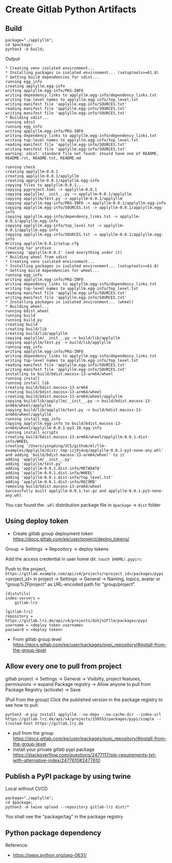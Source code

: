 # Create Gitlab Python Artifacts
## Build
```shell
package="./applyllm";
cd $package;
python3 -m build;
```

Output
```console
* Creating venv isolated environment...
* Installing packages in isolated environment... (setuptools>=61.0)
* Getting build dependencies for sdist...
running egg_info
creating applyllm.egg-info
writing applyllm.egg-info/PKG-INFO
writing dependency_links to applyllm.egg-info/dependency_links.txt
writing top-level names to applyllm.egg-info/top_level.txt
writing manifest file 'applyllm.egg-info/SOURCES.txt'
reading manifest file 'applyllm.egg-info/SOURCES.txt'
writing manifest file 'applyllm.egg-info/SOURCES.txt'
* Building sdist...
running sdist
running egg_info
writing applyllm.egg-info/PKG-INFO
writing dependency_links to applyllm.egg-info/dependency_links.txt
writing top-level names to applyllm.egg-info/top_level.txt
reading manifest file 'applyllm.egg-info/SOURCES.txt'
writing manifest file 'applyllm.egg-info/SOURCES.txt'
warning: sdist: standard file not found: should have one of README, README.rst, README.txt, README.md

running check
creating applyllm-0.0.1
creating applyllm-0.0.1/applyllm
creating applyllm-0.0.1/applyllm.egg-info
copying files to applyllm-0.0.1...
copying pyproject.toml -> applyllm-0.0.1
copying applyllm/__init__.py -> applyllm-0.0.1/applyllm
copying applyllm/test.py -> applyllm-0.0.1/applyllm
copying applyllm.egg-info/PKG-INFO -> applyllm-0.0.1/applyllm.egg-info
copying applyllm.egg-info/SOURCES.txt -> applyllm-0.0.1/applyllm.egg-info
copying applyllm.egg-info/dependency_links.txt -> applyllm-0.0.1/applyllm.egg-info
copying applyllm.egg-info/top_level.txt -> applyllm-0.0.1/applyllm.egg-info
copying applyllm.egg-info/SOURCES.txt -> applyllm-0.0.1/applyllm.egg-info
Writing applyllm-0.0.1/setup.cfg
Creating tar archive
removing 'applyllm-0.0.1' (and everything under it)
* Building wheel from sdist
* Creating venv isolated environment...
* Installing packages in isolated environment... (setuptools>=61.0)
* Getting build dependencies for wheel...
running egg_info
writing applyllm.egg-info/PKG-INFO
writing dependency_links to applyllm.egg-info/dependency_links.txt
writing top-level names to applyllm.egg-info/top_level.txt
reading manifest file 'applyllm.egg-info/SOURCES.txt'
writing manifest file 'applyllm.egg-info/SOURCES.txt'
* Installing packages in isolated environment... (wheel)
* Building wheel...
running bdist_wheel
running build
running build_py
creating build
creating build/lib
creating build/lib/applyllm
copying applyllm/__init__.py -> build/lib/applyllm
copying applyllm/test.py -> build/lib/applyllm
running egg_info
writing applyllm.egg-info/PKG-INFO
writing dependency_links to applyllm.egg-info/dependency_links.txt
writing top-level names to applyllm.egg-info/top_level.txt
reading manifest file 'applyllm.egg-info/SOURCES.txt'
writing manifest file 'applyllm.egg-info/SOURCES.txt'
installing to build/bdist.macosx-13-arm64/wheel
running install
running install_lib
creating build/bdist.macosx-13-arm64
creating build/bdist.macosx-13-arm64/wheel
creating build/bdist.macosx-13-arm64/wheel/applyllm
copying build/lib/applyllm/__init__.py -> build/bdist.macosx-13-arm64/wheel/applyllm
copying build/lib/applyllm/test.py -> build/bdist.macosx-13-arm64/wheel/applyllm
running install_egg_info
Copying applyllm.egg-info to build/bdist.macosx-13-arm64/wheel/applyllm-0.0.1-py3.10.egg-info
running install_scripts
creating build/bdist.macosx-13-arm64/wheel/applyllm-0.0.1.dist-info/WHEEL
creating '/Users/yingding/VCS/github/ml/llm-examples/ApplyLlm/dist/.tmp-izj9j4uq/applyllm-0.0.1-py3-none-any.whl' and adding 'build/bdist.macosx-13-arm64/wheel' to it
adding 'applyllm/__init__.py'
adding 'applyllm/test.py'
adding 'applyllm-0.0.1.dist-info/METADATA'
adding 'applyllm-0.0.1.dist-info/WHEEL'
adding 'applyllm-0.0.1.dist-info/top_level.txt'
adding 'applyllm-0.0.1.dist-info/RECORD'
removing build/bdist.macosx-13-arm64/wheel
Successfully built applyllm-0.0.1.tar.gz and applyllm-0.0.1-py3-none-any.whl
```

You can found the `.whl` distribution package file
in `$package` -> `dist` folder

## Using deploy token
* Create gitlab group deployment token https://docs.gitlab.com/ee/user/project/deploy_tokens/

Group -> Settings -> Repository -> deploy tokens 

Add the access credential in user home dir.
`touch $HOME/.pypirc`

Push to the project, 
`https://gitlab.example.com/api/v4/projects/<project_id>/packages/pypi`
<project_id> in project -> Settings -> General -> Naming, topics, avatar
or "group%2Fproject" as URL-encoded path for "group/project"

```
[distutils]
index-servers =
    gitlab-lrz

[gitlab-lrz]
repository = https://gitlab.lrz.de/api/v4/projects/dzkj%2Fllm/packages/pypi
username = <deploy token username>
password = <deploy token>
```
* From gitlab group level https://docs.gitlab.com/ee/user/packages/pypi_repository/#install-from-the-group-level


## Allow every one to pull from project
gitlab project -> Settings -> General -> Visibilty, project features, permissions -> expand
Package registry -> Allow anyone to pull from Package Registry (activate) -> Save

(Pull from the group)
Click the published version in the package registry to see how to pull:
```shell
python3 -m pip install applyllm --no-deps --no-cache-dir --index-url https://gitlab.lrz.de/api/v4/projects/150553/packages/pypi/simple --trusted-host https://gitlab.lrz.de
```
* pull from the group https://docs.gitlab.com/ee/user/packages/pypi_repository/#install-from-the-group-level
* install your private gitlab pypi package https://stackoverflow.com/questions/2477117/pip-requirements-txt-with-alternative-index/2477610#2477610


## Publish a PyPI package by using twine
Local without CI/CD
```shell
package="./applyllm";
cd $package;
python3 -m twine upload --repository gitlab-lrz dist/*
```

You shall see the "package/tag" in the package registry

## Python package dependency
Reference:
* https://peps.python.org/pep-0631/
